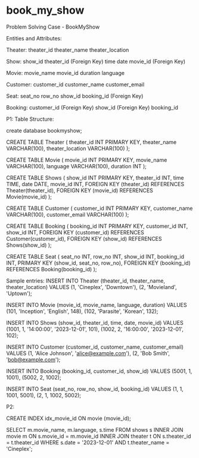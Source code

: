 # book_my_show
Problem Solving Case - BookMyShow

Entities and Attributes:

Theater:
theater_id
theater_name
theater_location

Show:
show_id
theater_id (Foreign Key)
time
date
movie_id (Foreign Key)

Movie:
movie_name
movie_id
duration
language 

Customer:
customer_id
customer_name
customer_email

Seat:
seat_no
row_no
show_id
booking_id (Foreign Key)

Booking:
customer_id (Foreign Key)
show_id (Foreign Key)
booking_id




P1: 
Table Structure:

create database bookmyshow;

CREATE TABLE Theater (
    theater_id INT PRIMARY KEY,
    theater_name VARCHAR(100),
    theater_location VARCHAR(100)
);



CREATE TABLE Movie (
    movie_id INT PRIMARY KEY,
    movie_name VARCHAR(100),
    language VARCHAR(100),
    duration INT
);

CREATE TABLE Shows (
    show_id INT PRIMARY KEY,
    theater_id INT,
    time TIME,
    date DATE,
    movie_id INT,
    FOREIGN KEY (theater_id) REFERENCES Theater(theater_id),
    FOREIGN KEY (movie_id) REFERENCES Movie(movie_id)
);



CREATE TABLE Customer (
    customer_id INT PRIMARY KEY,
    customer_name VARCHAR(100),
    customer_email VARCHAR(100)
);

CREATE TABLE Booking (
    booking_id INT PRIMARY KEY,
    customer_id INT,
    show_id INT,
    FOREIGN KEY (customer_id) REFERENCES Customer(customer_id),
    FOREIGN KEY (show_id) REFERENCES Shows(show_id)
);

CREATE TABLE Seat (
    seat_no INT,
    row_no INT,
    show_id INT,
    booking_id INT,
    PRIMARY KEY (show_id, seat_no, row_no),
    FOREIGN KEY (booking_id) REFERENCES Booking(booking_id)
);



Sample entries: 
INSERT INTO Theater (theater_id, theater_name, theater_location) VALUES
(1, 'Cineplex', 'Downtown'),
(2, 'Movieland', 'Uptown');

INSERT INTO Movie (movie_id, movie_name, language, duration) VALUES
(101, 'Inception', 'English', 148),
(102, 'Parasite', 'Korean', 132);

INSERT INTO Shows (show_id, theater_id, time, date, movie_id) VALUES
(1001, 1, '14:00:00', '2023-12-01', 101),
(1002, 2, '16:00:00', '2023-12-01', 102);

INSERT INTO Customer (customer_id, customer_name, customer_email) VALUES
(1, 'Alice Johnson', 'alice@example.com'),
(2, 'Bob Smith', 'bob@example.com');

INSERT INTO Booking (booking_id, customer_id, show_id) VALUES
(5001, 1, 1001),
(5002, 2, 1002);

INSERT INTO Seat (seat_no, row_no, show_id, booking_id) VALUES
(1, 1, 1001, 5001),
(2, 1, 1002, 5002);


P2:

CREATE INDEX idx_movie_id ON movie (movie_id);

SELECT m.movie_name, m.language, s.time
FROM shows s
INNER JOIN movie m ON s.movie_id = m.movie_id
INNER JOIN theater t ON s.theater_id = t.theater_id
WHERE s.date = '2023-12-01' 
  AND t.theater_name = 'Cineplex';




